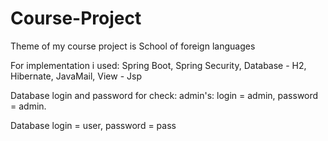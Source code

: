 # Course-Project

Theme of my course project is School of foreign languages

For implementation i used: Spring Boot, Spring Security, Database - H2, Hibernate, JavaMail, View - Jsp

Database login and password for check:
admin's: login = admin, password = admin.

Database login = user, password = pass